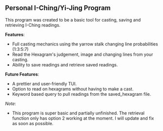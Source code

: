 Personal I-Ching/Yi-Jing Program
---
This program was created to be a basic tool for casting, saving and retrieving I-Ching readings. 

**Features**:
  - Full casting mechanics using the yarrow stalk changing line probabilities (1:3:5:7)
  - Read the Hexagram's judgement, image and changing lines from your casting.
  - Ability to save readings and retrieve saved readings.

**Future Features**:
  - A prettier and user-friendly TUI.
  - Option to read on hexagrams without having to make a cast.
  - Keyword based query to pull readings from the saved_hexagram file. 


*Note*:
- This program is super basic and partially unfinished. The retrieval function only has option 2 working at the moment. I will update and fix as soon as possible.



